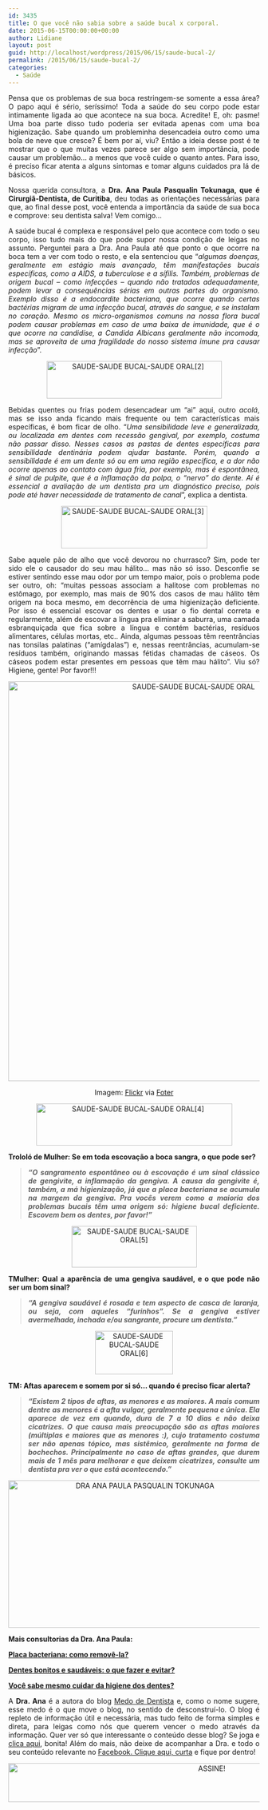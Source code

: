 ```yaml
---
id: 3435
title: O que você não sabia sobre a saúde bucal x corporal.
date: 2015-06-15T00:00:00+00:00
author: Lidiane
layout: post
guid: http://localhost/wordpress/2015/06/15/saude-bucal-2/
permalink: /2015/06/15/saude-bucal-2/
categories:
  - Saúde
---
```

<p align="justify">
  Pensa que os problemas de sua boca restringem-se somente a essa área? O papo aqui é sério, seríssimo! Toda a saúde do seu corpo pode estar intimamente ligada ao que acontece na sua boca. Acredite! E, oh: pasme! Uma boa parte disso tudo poderia ser evitada apenas com uma boa higienização. Sabe quando um probleminha desencadeia outro como uma bola de neve que cresce? É bem por aí, viu? Então a ideia desse post é te mostrar que o que muitas vezes parece ser algo sem importância, pode causar um problemão… a menos que você cuide o quanto antes. Para isso, é preciso ficar atenta a alguns sintomas e tomar alguns cuidados pra lá de básicos.
</p>

<p align="justify">
  Nossa querida consultora, a <strong>Dra. Ana Paula Pasqualin Tokunaga, que é Cirurgiã-Dentista, de Curitiba</strong>, deu todas as orientações necessárias para que, ao final desse post, você entenda a importância da saúde de sua boca e comprove: seu dentista salva! Vem comigo…
</p>

<p align="justify">
  A saúde bucal é complexa e responsável pelo que acontece com todo o seu corpo, isso tudo mais do que pode supor nossa condição de leigas no assunto. Perguntei para a Dra. Ana Paula até que ponto o que ocorre na boca tem a ver com todo o resto, e ela sentenciou que “<em>algumas doenças, geralmente em estágio mais avançado, têm manifestações bucais específicas, como a AIDS, a tuberculose e a sífilis. Também, problemas de origem bucal &#8211; como infecções – quando não tratados adequadamente, podem levar a consequências sérias em outras partes do organismo. Exemplo disso é a endocardite bacteriana, que ocorre quando certas bactérias migram de uma infecção bucal, através do sangue, e se instalam no coração. Mesmo os micro-organismos comuns na nossa flora bucal podem causar problemas em caso de uma baixa de imunidade, que é o que ocorre na candidíse, a Candida Albicans geralmente não incomoda, mas se aproveita de uma fragilidade do nosso sistema imune pra causar infecção</em>”.
</p>

<p align="center">
  <a href="http://www.trololodemulher.com.br/blog/wp-content/uploads/2015/06/SAUDE-SAUDE-BUCAL-SAUDE-ORAL2.png"><img class="alignnone size-full wp-image-11032" src="http://www.trololodemulher.com.br/blog/wp-content/uploads/2015/06/SAUDE-SAUDE-BUCAL-SAUDE-ORAL2.png" alt="SAUDE-SAUDE BUCAL-SAUDE ORAL[2]" width="351" height="75" /></a>
</p>

<p align="justify">
  Bebidas quentes ou frias podem desencadear um “ai” aqui, outro <em>acolá</em>, mas se isso anda ficando mais frequente ou tem características mais específicas, é bom ficar de olho. “<em>Uma sensibilidade leve e generalizada, ou localizada em dentes com recessão gengival, por exemplo, costuma não passar disso. Nesses casos as pastas de dentes específicas para sensibilidade dentinária podem ajudar bastante. Porém, quando a sensibilidade é em um dente só ou em uma região específica, e a dor não ocorre apenas ao contato com água fria, por exemplo, mas é espontânea, é sinal de pulpite, que é a inflamação da polpa, o &#8220;nervo&#8221; do dente. Aí é essencial a avaliação de um dentista pra um diagnóstico preciso, pois pode até haver necessidade de tratamento de canal</em>”, explica a dentista.
</p>

<p align="center">
  <a href="http://www.trololodemulher.com.br/blog/wp-content/uploads/2015/06/SAUDE-SAUDE-BUCAL-SAUDE-ORAL3.png"><img class="alignnone size-full wp-image-11033" src="http://www.trololodemulher.com.br/blog/wp-content/uploads/2015/06/SAUDE-SAUDE-BUCAL-SAUDE-ORAL3.png" alt="SAUDE-SAUDE BUCAL-SAUDE ORAL[3]" width="293" height="85" /></a>
</p>

<p align="justify">
  Sabe aquele pão de alho que você devorou no churrasco? Sim, pode ter sido ele o causador do seu mau hálito… mas não só isso. Desconfie se estiver sentindo esse mau odor por um tempo maior, pois o problema pode ser outro, oh: “muitas pessoas associam a halitose com problemas no estômago, por exemplo, mas mais de 90% dos casos de mau hálito têm origem na boca mesmo, em decorrência de uma higienização deficiente. Por isso é essencial escovar os dentes e usar o fio dental correta e regularmente, além de escovar a língua pra eliminar a saburra, uma camada esbranquiçada que fica sobre a língua e contém bactérias, resíduos alimentares, células mortas, etc.. Ainda, algumas pessoas têm reentrâncias nas tonsilas palatinas (&#8220;amígdalas&#8221;) e, nessas reentrâncias, acumulam-se resíduos também, originando massas fétidas chamadas de cáseos. Os cáseos podem estar presentes em pessoas que têm mau hálito”. Viu só? Higiene, gente! Por favor!!!
</p>

<p align="center">
  <a href="http://www.trololodemulher.com.br/blog/wp-content/uploads/2015/06/SAUDE-SAUDE-BUCAL-SAUDE-ORAL.jpg"><img class="alignnone size-full wp-image-11028" src="http://www.trololodemulher.com.br/blog/wp-content/uploads/2015/06/SAUDE-SAUDE-BUCAL-SAUDE-ORAL.jpg" alt="SAUDE-SAUDE BUCAL-SAUDE ORAL" width="727" height="800" /></a>
</p>

<p align="center">
  Imagem: <a href="https://www.flickr.com/photos/drenka2/142760858/" target="_blank">Flickr</a> via <a href="http://foter.com/" target="_blank">Foter</a>
</p>

<p align="center">
  <a href="http://www.trololodemulher.com.br/blog/wp-content/uploads/2015/06/SAUDE-SAUDE-BUCAL-SAUDE-ORAL4.png"><img class="alignnone size-full wp-image-11034" src="http://www.trololodemulher.com.br/blog/wp-content/uploads/2015/06/SAUDE-SAUDE-BUCAL-SAUDE-ORAL4.png" alt="SAUDE-SAUDE BUCAL-SAUDE ORAL[4]" width="393" height="84" /></a>
</p>

<p align="justify">
  <strong>Trololó de Mulher: Se em toda escovação a boca sangra, o que pode ser?</strong>
</p>

> <p align="justify">
>   <em><strong>“O sangramento espontâneo ou à escovação é um sinal clássico de gengivite, a inflamação da gengiva. A causa da gengivite é, também, a má higienização, já que a placa bacteriana se acumula na margem da gengiva. Pra vocês verem como a maioria dos problemas bucais têm uma origem só: higiene bucal deficiente. Escovem bem os dentes, por favor!”</strong></em>
> </p>

<p align="center">
  <a href="http://www.trololodemulher.com.br/blog/wp-content/uploads/2015/06/SAUDE-SAUDE-BUCAL-SAUDE-ORAL5.png"><img class="alignnone size-full wp-image-11035" src="http://www.trololodemulher.com.br/blog/wp-content/uploads/2015/06/SAUDE-SAUDE-BUCAL-SAUDE-ORAL5.png" alt="SAUDE-SAUDE BUCAL-SAUDE ORAL[5]" width="251" height="83" /></a>
</p>

<p align="justify">
  <strong>TMulher: Qual a aparência de uma gengiva saudável, e o que pode não ser um bom sinal?</strong>
</p>

> <p align="justify">
>   <strong><em>“A gengiva saudável é rosada e tem aspecto de casca de laranja, ou seja, com aqueles &#8220;furinhos&#8221;. Se a gengiva estiver avermelhada, inchada e/ou sangrante, procure um dentista.”</em></strong>
> </p>

<p align="center">
  <a href="http://www.trololodemulher.com.br/blog/wp-content/uploads/2015/06/SAUDE-SAUDE-BUCAL-SAUDE-ORAL6.png"><img class="alignnone size-full wp-image-11036" src="http://www.trololodemulher.com.br/blog/wp-content/uploads/2015/06/SAUDE-SAUDE-BUCAL-SAUDE-ORAL6.png" alt="SAUDE-SAUDE BUCAL-SAUDE ORAL[6]" width="156" height="87" /></a>
</p>

<p align="justify">
  <strong>TM: Aftas aparecem e somem por si só&#8230; quando é preciso ficar alerta?</strong>
</p>

> <p align="justify">
>   <strong><em>“Existem 2 tipos de aftas, as menores e as maiores. A mais comum dentre as menores é a afta vulgar, geralmente pequena e única. Ela aparece de vez em quando, dura de 7 a 10 dias e não deixa cicatrizes. O que causa mais preocupação são as aftas maiores (múltiplas e maiores que as menores :), cujo tratamento costuma ser não apenas tópico, mas sistêmico, geralmente na forma de bochechos. Principalmente no caso de aftas grandes, que durem mais de 1 mês para melhorar e que deixem cicatrizes, consulte um dentista pra ver o que está acontecendo.”</em></strong>
> </p>

<p align="center">
  <a href="http://www.trololodemulher.com.br/blog/wp-content/uploads/2013/04/DRA-ANA-PAULA-PASQUALIN-TOKUNAGA.png"><img class="alignnone size-full wp-image-9417" src="http://www.trololodemulher.com.br/blog/wp-content/uploads/2013/04/DRA-ANA-PAULA-PASQUALIN-TOKUNAGA.png" alt="DRA ANA PAULA PASQUALIN TOKUNAGA" width="532" height="295" /></a>
</p>

<p align="justify">
  <strong>Mais consultorias da Dra. Ana Paula:</strong>
</p>

<p align="justify">
  <a href="http://www.trololodemulher.com.br/2015/03/16/placa-bacteriana/" target="_blank"><strong>Placa bacteriana: como removê-la?</strong></a>
</p>

<p align="justify">
  <a href="http://www.trololodemulher.com.br/2013/05/27/dentes-bonitos/" target="_blank"><strong>Dentes bonitos e saudáveis: o que fazer e evitar?</strong></a>
</p>

<p align="justify">
  <a href="http://www.trololodemulher.com.br/2012/04/02/higiene-dos-dentes/" target="_blank"><strong>Você sabe mesmo cuidar da higiene dos dentes?</strong></a>
</p>

<p align="justify">
  A <strong>Dra. Ana</strong> é a autora do blog <a href="http://medodedentista.com.br/" target="_blank">Medo de Dentista</a> e, como o nome sugere, esse medo é o que move o blog, no sentido de desconstruí-lo. O blog é repleto de informação útil e necessária, mas tudo feito de forma simples e direta, para leigas como nós que querem vencer o medo através da informação. Quer ver só que interessante o conteúdo desse blog? Se joga e <a href="http://medodedentista.com.br/" target="_blank">clica aqui</a>, bonita! Além do mais, não deixe de acompanhar a Dra. e todo o seu conteúdo relevante no <a href="https://www.facebook.com/medodedentista?fref=ts" target="_blank">Facebook. Clique aqui, curta</a> e fique por dentro!
</p>

<p align="center">
  <a href="http://feedburner.google.com/fb/a/mailverify?uri=blogBichaFemea&loc=en_US" target="_blank"><img class="alignnone size-full wp-image-10439" src="http://www.trololodemulher.com.br/blog/wp-content/uploads/2014/09/ASSINE.png" alt="ASSINE!" width="800" height="78" /></a>
</p>

<p align="justify">
